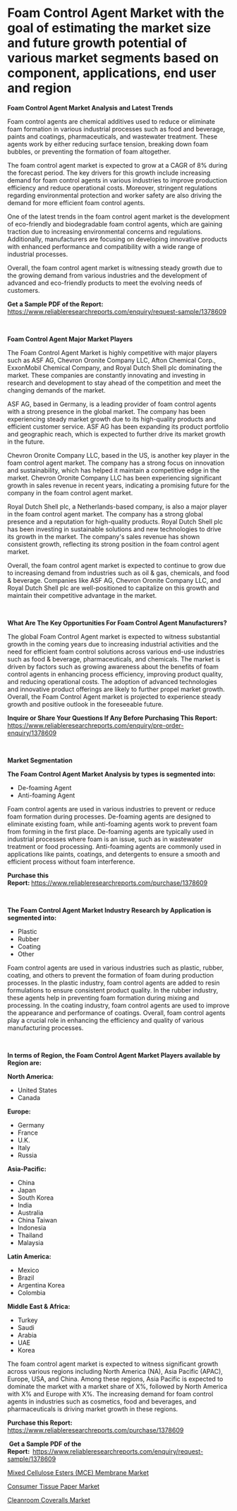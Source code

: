 <p><h1>Foam Control Agent Market with the goal of estimating the market size and future growth potential of various market segments based on component, applications, end user and region</h1></p><p><strong>Foam Control Agent Market Analysis and Latest Trends</strong></p>
<p><p>Foam control agents are chemical additives used to reduce or eliminate foam formation in various industrial processes such as food and beverage, paints and coatings, pharmaceuticals, and wastewater treatment. These agents work by either reducing surface tension, breaking down foam bubbles, or preventing the formation of foam altogether.</p><p>The foam control agent market is expected to grow at a CAGR of 8% during the forecast period. The key drivers for this growth include increasing demand for foam control agents in various industries to improve production efficiency and reduce operational costs. Moreover, stringent regulations regarding environmental protection and worker safety are also driving the demand for more efficient foam control agents.</p><p>One of the latest trends in the foam control agent market is the development of eco-friendly and biodegradable foam control agents, which are gaining traction due to increasing environmental concerns and regulations. Additionally, manufacturers are focusing on developing innovative products with enhanced performance and compatibility with a wide range of industrial processes.</p><p>Overall, the foam control agent market is witnessing steady growth due to the growing demand from various industries and the development of advanced and eco-friendly products to meet the evolving needs of customers.</p></p>
<p><strong>Get a Sample PDF of the Report:&nbsp;</strong> <a href="https://www.reliableresearchreports.com/enquiry/request-sample/1378609">https://www.reliableresearchreports.com/enquiry/request-sample/1378609</a></p>
<p>&nbsp;</p>
<p><strong>Foam Control Agent Major Market Players</strong></p>
<p><p>The Foam Control Agent Market is highly competitive with major players such as ASF AG, Chevron Oronite Company LLC, Afton Chemical Corp., ExxonMobil Chemical Company, and Royal Dutch Shell plc dominating the market. These companies are constantly innovating and investing in research and development to stay ahead of the competition and meet the changing demands of the market.</p><p>ASF AG, based in Germany, is a leading provider of foam control agents with a strong presence in the global market. The company has been experiencing steady market growth due to its high-quality products and efficient customer service. ASF AG has been expanding its product portfolio and geographic reach, which is expected to further drive its market growth in the future.</p><p>Chevron Oronite Company LLC, based in the US, is another key player in the foam control agent market. The company has a strong focus on innovation and sustainability, which has helped it maintain a competitive edge in the market. Chevron Oronite Company LLC has been experiencing significant growth in sales revenue in recent years, indicating a promising future for the company in the foam control agent market.</p><p>Royal Dutch Shell plc, a Netherlands-based company, is also a major player in the foam control agent market. The company has a strong global presence and a reputation for high-quality products. Royal Dutch Shell plc has been investing in sustainable solutions and new technologies to drive its growth in the market. The company's sales revenue has shown consistent growth, reflecting its strong position in the foam control agent market.</p><p>Overall, the foam control agent market is expected to continue to grow due to increasing demand from industries such as oil & gas, chemicals, and food & beverage. Companies like ASF AG, Chevron Oronite Company LLC, and Royal Dutch Shell plc are well-positioned to capitalize on this growth and maintain their competitive advantage in the market.</p></p>
<p>&nbsp;</p>
<p><strong>What Are The Key Opportunities For Foam Control Agent Manufacturers?</strong></p>
<p><p>The global Foam Control Agent market is expected to witness substantial growth in the coming years due to increasing industrial activities and the need for efficient foam control solutions across various end-use industries such as food & beverage, pharmaceuticals, and chemicals. The market is driven by factors such as growing awareness about the benefits of foam control agents in enhancing process efficiency, improving product quality, and reducing operational costs. The adoption of advanced technologies and innovative product offerings are likely to further propel market growth. Overall, the Foam Control Agent market is projected to experience steady growth and positive outlook in the foreseeable future.</p></p>
<p><strong>Inquire or Share Your Questions If Any Before Purchasing This Report:</strong> <a href="https://www.reliableresearchreports.com/enquiry/pre-order-enquiry/1378609">https://www.reliableresearchreports.com/enquiry/pre-order-enquiry/1378609</a></p>
<p>&nbsp;</p>
<p><strong>Market Segmentation</strong></p>
<p><strong>The Foam Control Agent Market Analysis by types is segmented into:</strong></p>
<p><ul><li>De-foaming Agent</li><li>Anti-foaming Agent</li></ul></p>
<p><p>Foam control agents are used in various industries to prevent or reduce foam formation during processes. De-foaming agents are designed to eliminate existing foam, while anti-foaming agents work to prevent foam from forming in the first place. De-foaming agents are typically used in industrial processes where foam is an issue, such as in wastewater treatment or food processing. Anti-foaming agents are commonly used in applications like paints, coatings, and detergents to ensure a smooth and efficient process without foam interference.</p></p>
<p><strong>Purchase this Report:&nbsp;</strong><a href="https://www.reliableresearchreports.com/purchase/1378609">https://www.reliableresearchreports.com/purchase/1378609</a></p>
<p>&nbsp;</p>
<p><strong>The Foam Control Agent Market Industry Research by Application is segmented into:</strong></p>
<p><ul><li>Plastic</li><li>Rubber</li><li>Coating</li><li>Other</li></ul></p>
<p><p>Foam control agents are used in various industries such as plastic, rubber, coating, and others to prevent the formation of foam during production processes. In the plastic industry, foam control agents are added to resin formulations to ensure consistent product quality. In the rubber industry, these agents help in preventing foam formation during mixing and processing. In the coating industry, foam control agents are used to improve the appearance and performance of coatings. Overall, foam control agents play a crucial role in enhancing the efficiency and quality of various manufacturing processes.</p></p>
<p>&nbsp;</p>
<p><strong>In terms of Region, the Foam Control Agent Market Players available by Region are:</strong></p>
<p>
    <p> <strong> North America: </strong>
        <ul>
            <li>United States</li>
            <li>Canada</li>
        </ul>
        </p> 
    <p> <strong> Europe: </strong>
        <ul>
            <li>Germany</li>
            <li>France</li>
            <li>U.K.</li>
            <li>Italy</li>
            <li>Russia</li>
        </ul>
        </p> 
    <p> <strong> Asia-Pacific: </strong>
        <ul>
            <li>China</li>
            <li>Japan</li>
            <li>South Korea</li>
            <li>India</li>
            <li>Australia</li>
            <li>China Taiwan</li>
            <li>Indonesia</li>
            <li>Thailand</li>
            <li>Malaysia</li>
        </ul>
        </p> 
    <p> <strong> Latin America: </strong>
        <ul>
            <li>Mexico</li>
            <li>Brazil</li>
            <li>Argentina Korea</li>
            <li>Colombia</li>
        </ul>
        </p> 
    <p> <strong> Middle East & Africa: </strong>
        <ul>
            <li>Turkey</li>
            <li>Saudi</li>
            <li>Arabia</li>
            <li>UAE</li>
            <li>Korea</li>
        </ul>
    </p>
    </p>
<p><p>The foam control agent market is expected to witness significant growth across various regions including North America (NA), Asia Pacific (APAC), Europe, USA, and China. Among these regions, Asia Pacific is expected to dominate the market with a market share of X%, followed by North America with X% and Europe with X%. The increasing demand for foam control agents in industries such as cosmetics, food and beverages, and pharmaceuticals is driving market growth in these regions.</p></p>
<p><strong>Purchase this Report: </strong><a href="https://www.reliableresearchreports.com/purchase/1378609">https://www.reliableresearchreports.com/purchase/1378609</a></p>
<p>&nbsp;<strong>Get a Sample PDF of the Report:&nbsp;&nbsp;</strong><a href="https://www.reliableresearchreports.com/enquiry/request-sample/1378609">https://www.reliableresearchreports.com/enquiry/request-sample/1378609</a></p>
<p><strong></strong></p>
<p><p><a href="https://view.publitas.com/reportprime-1/mixed-cellulose-esters-mce-membrane-market-research-report-provides-critical-insights-that-can-help-shape-business-development-and-investment-strategies/">Mixed Cellulose Esters (MCE) Membrane Market</a></p><p><a href="https://view.publitas.com/reportprime-1/consumer-tissue-paper-market-size-and-growth-market-segmentation-regional-and-country-breakdowns-and-market-trends-for-period-from-2023-2030/">Consumer Tissue Paper Market</a></p><p><a href="https://view.publitas.com/reportprime-1/cleanroom-coveralls-market-analysis-and-market-size-global-industry-overview-market-segmentation-and-forecast-2023-to-2030/">Cleanroom Coveralls Market</a></p></p>